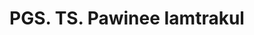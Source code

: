 ---
title: "PGS. TS. Pawinee Iamtrakul"
draft: false

# page title background image
bg_image: "images/backgrounds/page-title.jpg"
# meta description
description : ""
# teacher portrait
image: "/images/networks/Mobility. Ms. Pawinee. jpg.jpg"
# course
course: "Giám đốc Trung tâm Xuất sắc Nghiên cứu Giao thông Đô thị và Đổi mới (UMRI) </br> Đại học Thammasat, Thái Lan"

# biography
bio: ""
# type
type: "teacher"

weight: 6
---
